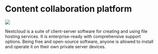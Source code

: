 # Content collaboration platform

![](https://github.com/ovrclk/awesome-akash/blob/master/nextcloud/nextcloud.png)

Nextcloud is a suite of client-server software for creating and using file hosting services. It is enterprise-ready with comprehensive support options. Being free and open-source software, anyone is allowed to install and operate it on their own private server devices.
